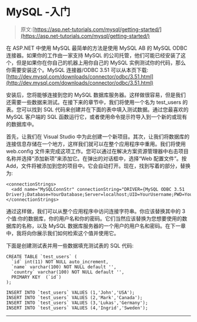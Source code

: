 # MySQL -入门

> 原文:[https://asp.net-tutorials.com/mysql/getting-started/](https://asp.net-tutorials.com/mysql/getting-started/)

在 ASP.NET 中使用 MySQL 最简单的方法是使用 MySQL AB 的 MySQL ODBC 连接器。如果你的工作由一家支持 MySQL 的公司托管，他们可能已经安装了这个，但是如果你在你自己的机器上用你自己的 MySQL 实例测试你的代码，那么你需要安装这个。MySQL 连接器/ODBC 3.51 可以从本页下载:[http://dev.mysql.com/downloads/connector/odbc/3.51.html](http://dev.mysql.com/downloads/connector/odbc/3.51.html)

安装后，您将能够连接到您的 MySQL 数据库服务器。这样做很容易，但是我们还需要一些数据来测试。在接下来的章节中，我们将使用一个名为 test_users 的表。您可以找到 SQL 代码来创建并在下面的表中填入测试数据。通过您最喜欢的 MySQL 客户端的 SQL 函数运行它，或者使用命令提示符导入到一个新的或现有的数据库中。

首先，让我们在 Visual Studio 中为此创建一个新项目。其次，让我们将数据库的连接信息存储在一个地方，这样我们就可以在整个应用程序中重用。我们将使用 web.config 文件来完成这项工作。您可以通过在解决方案资源管理器中右击项目名称并选择“添加新项”来添加它。在弹出的对话框中，选择“Web 配置文件”。按 Add，文件将被添加到您的项目中。它会自动打开。现在，找到写着<connectionstrings>的部分，替换为:</connectionstrings>

```
<connectionStrings>
  <add name="MySQLConnStr" connectionString="DRIVER={MySQL ODBC 3.51 Driver};Database=YourDatabase;Server=localhost;UID=YourUsername;PWD=YourPassword;"/>
</connectionStrings>
```

通过这样做，我们可以从整个应用程序中访问连接字符串。你应该替换其中的 3 个值:你的数据库，你的用户名和你的密码。它们当然应该替换为您想要使用的数据库的名称，以及 MySQL 数据库服务器的一个用户的用户名和密码。在下一章中，我将向你展示我们如何检索这个值并使用它。

下面是创建测试表并用一些数据填充测试表的 SQL 代码:

<input type="hidden" name="IL_IN_ARTICLE">

```
CREATE TABLE `test_users` (
  `id` int(11) NOT NULL auto_increment,
  `name` varchar(100) NOT NULL default '',
  `country` varchar(100) NOT NULL default '',
  PRIMARY KEY  (`id`)
);

INSERT INTO `test_users` VALUES (1,'John','USA');
INSERT INTO `test_users` VALUES (2,'Mark','Canada');
INSERT INTO `test_users` VALUES (3,'Lukas','Germany');
INSERT INTO `test_users` VALUES (4,'Ingrid','Sweden');
```

* * *